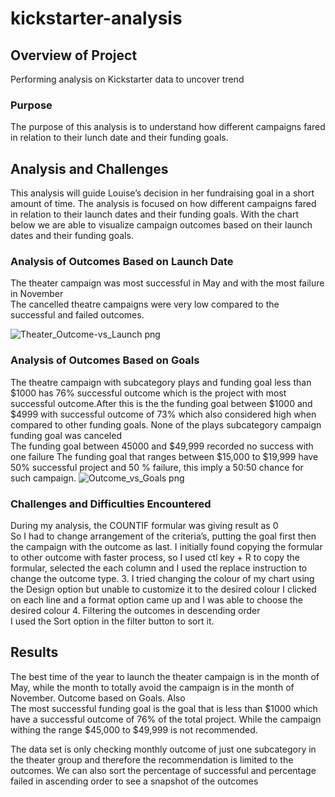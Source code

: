 # kickstarter-analysis

## Overview of Project
Performing analysis on Kickstarter data to uncover trend

### Purpose
The purpose of this analysis is to understand how different campaigns fared in relation to their lunch date and their funding goals.

## Analysis and Challenges
This analysis will guide Louise’s decision in her fundraising goal in a short amount of time. The analysis is focused on how different campaigns fared in relation to their launch dates and their funding goals. With the chart below we are able to visualize campaign outcomes based on their launch dates and their funding goals. 

	
### Analysis of Outcomes Based on Launch Date
The theater campaign was most successful in May and with the most failure in November	
The cancelled theatre campaigns were very low compared to the successful and failed outcomes.	

![Theater_Outcome-vs_Launch png](https://user-images.githubusercontent.com/104603037/167565420-ecf0aefe-fb18-42b1-b146-131f4ccd8667.png)

### Analysis of Outcomes Based on Goals
The theatre campaign with subcategory plays and funding goal less than $1000 has 76% successful outcome which is the project with most successful outcome.After this is the the funding goal between $1000 and $4999 with successful outcome of 73% which also considered high when compared to other funding goals.
None of the plays subcategory campaign funding goal was canceled	
The funding goal between 45000 and $49,999 recorded no success with one failure	
The funding goal that ranges between $15,000 to $19,999 have 50% successful project and 50 % failure, this imply a 50:50 chance for such campaign.
![Outcome_vs_Goals png](https://user-images.githubusercontent.com/104603037/167565194-546bf2c7-7cb8-44b0-8cc7-953586eddf26.png)



### Challenges and Difficulties Encountered
During my analysis, the COUNTIF formular was giving result as 0 	
So I had to change arrangement of the criteria’s, putting the goal first then the campaign with the outcome as last.
I initially found copying the formular to other outcome with faster process, so I used ctl key + R to copy the formular, selected the each column and I used the replace instruction to change the outcome type.
3. I tried changing the colour of my chart using the Design option but unable to customize it to the desired colour	
I clicked on each line and a format option came up and I was able to choose the desired colour
4. Filtering the outcomes in descending order	
I used the Sort option in the filter button to sort it.
	


## Results

The best time of the year to launch the theater campaign is in the month of May, while the month to totally avoid the campaign is in the month of November.	
Outcome based on Goals. Also 	
The most successful funding goal is the goal that is less than $1000 which have a successful outcome of 76% of the total project. While the campaign withing the range $45,000 to $49,999 is not recommended.	
	

The data set is only checking monthly outcome of just one subcategory in the theater group and therefore the recommendation is limited to the outcomes.	
We can also sort the percentage of successful and percentage failed in ascending order to see a snapshot of the outcomes

